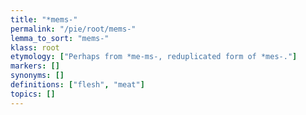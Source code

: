 ```yaml
---
title: "*mems-"
permalink: "/pie/root/mems-"
lemma_to_sort: "mems-"
klass: root
etymology: ["Perhaps from *me-ms-, reduplicated form of *mes-."]
markers: []
synonyms: []
definitions: ["flesh", "meat"]
topics: []
---
```

